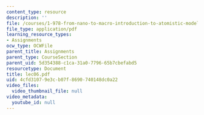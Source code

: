 ```yaml
---
content_type: resource
description: ''
file: /courses/1-978-from-nano-to-macro-introduction-to-atomistic-modeling-techniques-january-iap-2007/4cfd31079e3cb07f8690740148dc0a22_lec06.pdf
file_type: application/pdf
learning_resource_types:
- Assignments
ocw_type: OCWFile
parent_title: Assignments
parent_type: CourseSection
parent_uid: 5d354388-c1ca-31a0-7796-65b7cbefabd5
resourcetype: Document
title: lec06.pdf
uid: 4cfd3107-9e3c-b07f-8690-740148dc0a22
video_files:
  video_thumbnail_file: null
video_metadata:
  youtube_id: null
---
```

